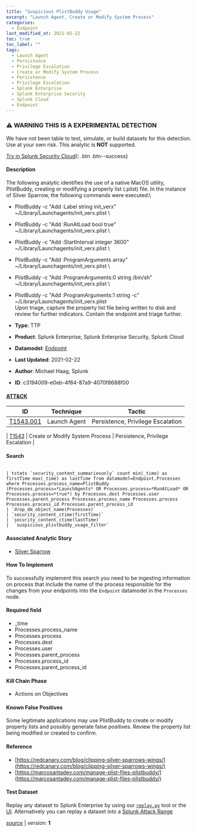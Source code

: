 ```yaml
---
title: "Suspicious PlistBuddy Usage"
excerpt: "Launch Agent, Create or Modify System Process"
categories:
  - Endpoint
last_modified_at: 2021-02-22
toc: true
toc_label: ""
tags:
  - Launch Agent
  - Persistence
  - Privilege Escalation
  - Create or Modify System Process
  - Persistence
  - Privilege Escalation
  - Splunk Enterprise
  - Splunk Enterprise Security
  - Splunk Cloud
  - Endpoint
---
```


### ⚠️ WARNING THIS IS A EXPERIMENTAL DETECTION
We have not been table to test, simulate, or build datasets for this detection. Use at your own risk. This analytic is **NOT** supported.


[Try in Splunk Security Cloud](https://www.splunk.com/en_us/cyber-security.html){: .btn .btn--success}

#### Description

The following analytic identifies the use of a native MacOS utility, PlistBuddy, creating or modifying a properly list (.plist) file. In the instance of Silver Sparrow, the following commands were executed:\
- PlistBuddy -c &#34;Add :Label string init_verx&#34; ~/Library/Launchagents/init_verx.plist \
- PlistBuddy -c &#34;Add :RunAtLoad bool true&#34; ~/Library/Launchagents/init_verx.plist \
- PlistBuddy -c &#34;Add :StartInterval integer 3600&#34; ~/Library/Launchagents/init_verx.plist \
- PlistBuddy -c &#34;Add :ProgramArguments array&#34; ~/Library/Launchagents/init_verx.plist \
- PlistBuddy -c &#34;Add :ProgramArguments:0 string /bin/sh&#34; ~/Library/Launchagents/init_verx.plist \
- PlistBuddy -c &#34;Add :ProgramArguments:1 string -c&#34; ~/Library/Launchagents/init_verx.plist \
Upon triage, capture the property list file being written to disk and review for further indicators. Contain the endpoint and triage further.

- **Type**: TTP
- **Product**: Splunk Enterprise, Splunk Enterprise Security, Splunk Cloud
- **Datamodel**: [Endpoint](https://docs.splunk.com/Documentation/CIM/latest/User/Endpoint)
- **Last Updated**: 2021-02-22
- **Author**: Michael Haag, Splunk
- **ID**: c3194009-e0eb-4f84-87a9-4070f8688f00


#### [ATT&CK](https://attack.mitre.org/)

| ID          | Technique   | Tactic         |
| ----------- | ----------- |--------------- |
| [T1543.001](https://attack.mitre.org/techniques/T1543/001/) | Launch Agent | Persistence, Privilege Escalation |

| [T1543](https://attack.mitre.org/techniques/T1543/) | Create or Modify System Process | Persistence, Privilege Escalation |

#### Search

```

| tstats `security_content_summariesonly` count min(_time) as firstTime max(_time) as lastTime from datamodel=Endpoint.Processes where Processes.process_name=PlistBuddy (Processes.process=*LaunchAgents* OR Processes.process=*RunAtLoad* OR Processes.process=*true*) by Processes.dest Processes.user Processes.parent_process Processes.process_name Processes.process Processes.process_id Processes.parent_process_id 
| `drop_dm_object_name(Processes)` 
| `security_content_ctime(firstTime)`
| `security_content_ctime(lastTime)` 
|  `suspicious_plistbuddy_usage_filter`
```

#### Associated Analytic Story
* [Silver Sparrow](/stories/silver_sparrow)


#### How To Implement
To successfully implement this search you need to be ingesting information on process that include the name of the process responsible for the changes from your endpoints into the `Endpoint` datamodel in the `Processes` node.

#### Required field
* _time
* Processes.process_name
* Processes.process
* Processes.dest
* Processes.user
* Processes.parent_process
* Processes.process_id
* Processes.parent_process_id


#### Kill Chain Phase
* Actions on Objectives


#### Known False Positives
Some legitimate applications may use PlistBuddy to create or modify property lists and possibly generate false positives. Review the property list being modified or created to confirm.





#### Reference

* [https://redcanary.com/blog/clipping-silver-sparrows-wings/](https://redcanary.com/blog/clipping-silver-sparrows-wings/)
* [https://marcosantadev.com/manage-plist-files-plistbuddy/](https://marcosantadev.com/manage-plist-files-plistbuddy/)



#### Test Dataset
Replay any dataset to Splunk Enterprise by using our [`replay.py`](https://github.com/splunk/attack_data#using-replaypy) tool or the [UI](https://github.com/splunk/attack_data#using-ui).
Alternatively you can replay a dataset into a [Splunk Attack Range](https://github.com/splunk/attack_range#replay-dumps-into-attack-range-splunk-server)




[*source*](https://github.com/splunk/security_content/tree/develop/detections/experimental/endpoint/suspicious_plistbuddy_usage.yml) \| *version*: **1**